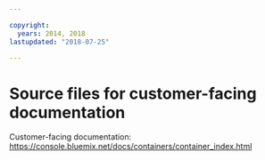 ```yaml
---

copyright:
  years: 2014, 2018
lastupdated: "2018-07-25"

---
```



# Source files for customer-facing documentation

Customer-facing documentation: https://console.bluemix.net/docs/containers/container_index.html



